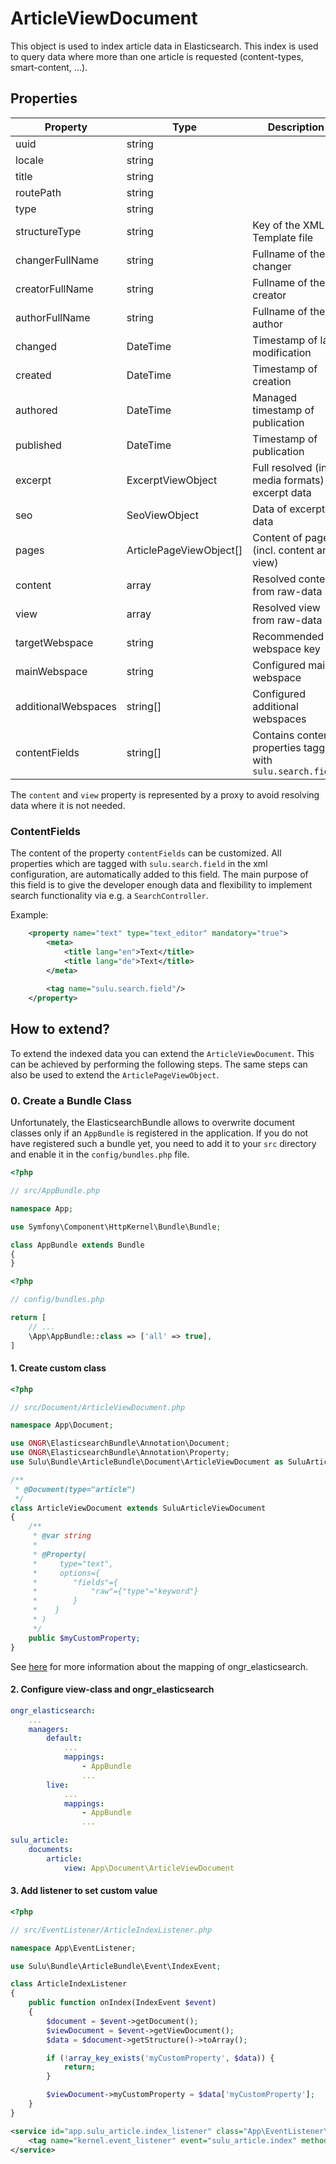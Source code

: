 # ArticleViewDocument

This object is used to index article data in Elasticsearch. This index is used to query data where more than one article
is requested (content-types, smart-content, ...).

## Properties

| Property | Type | Description |
| --- | --- | --- |
| uuid | string |  |
| locale | string |  |
| title | string |  |
| routePath | string |  |
| type | string |  |
| structureType | string | Key of the XML Template file |
| changerFullName | string | Fullname of the changer |
| creatorFullName | string | Fullname of the creator |
| authorFullName | string | Fullname of the author |
| changed | DateTime | Timestamp of last modification |
| created | DateTime | Timestamp of creation |
| authored | DateTime | Managed timestamp of publication |
| published | DateTime | Timestamp of publication |
| excerpt | ExcerptViewObject | Full resolved (incl. media formats) of excerpt data |
| seo | SeoViewObject | Data of excerpt data |
| pages | ArticlePageViewObject[] | Content of pages (incl. content and view) |
| content | array | Resolved content from raw-data |
| view | array | Resolved view from raw-data |
| targetWebspace | string | Recommended webspace key |
| mainWebspace | string | Configured main webspace |
| additionalWebspaces | string[] | Configured additional webspaces |
| contentFields | string[] | Contains content properties tagged with `sulu.search.field` |

The `content` and `view` property is represented by a proxy to avoid resolving data where it is not needed.

### ContentFields

The content of the property `contentFields` can be customized. All properties which are tagged with
`sulu.search.field` in the xml configuration, are automatically added to this field. The main purpose of this field
is to give the developer enough data and flexibility to implement search functionality via e.g. a `SearchController`.

Example:
```xml
    <property name="text" type="text_editor" mandatory="true">
        <meta>
            <title lang="en">Text</title>
            <title lang="de">Text</title>
        </meta>
    
        <tag name="sulu.search.field"/>
    </property>
```

## How to extend?

To extend the indexed data you can extend the `ArticleViewDocument`. This can be achieved by performing the following
steps. The same steps can also be used to extend the `ArticlePageViewObject`.

### 0. Create a Bundle Class

Unfortunately, the ElasticsearchBundle allows to overwrite document classes only if an `AppBundle` is registered in the 
application. If you do not have registered such a bundle yet, you need to add it to your `src` directory and enable it
in the `config/bundles.php` file.

```php
<?php

// src/AppBundle.php

namespace App;

use Symfony\Component\HttpKernel\Bundle\Bundle;

class AppBundle extends Bundle
{
}
```

```php
<?php

// config/bundles.php

return [
    // ...
    \App\AppBundle::class => ['all' => true],
]
```

#### 1. Create custom class

```php
<?php

// src/Document/ArticleViewDocument.php

namespace App\Document;

use ONGR\ElasticsearchBundle\Annotation\Document;
use ONGR\ElasticsearchBundle\Annotation\Property;
use Sulu\Bundle\ArticleBundle\Document\ArticleViewDocument as SuluArticleViewDocument;

/**
 * @Document(type="article")
 */
class ArticleViewDocument extends SuluArticleViewDocument
{
    /**
     * @var string
     *
     * @Property(
     *     type="text",
     *     options={
     *        "fields"={
     *            "raw"={"type"="keyword"}
     *        }
     *    }
     * )
     */
    public $myCustomProperty;
}
```

See [here](http://docs.ongr.io/ElasticsearchBundle/mapping) for more information about the mapping of 
ongr_elasticsearch. 

#### 2. Configure view-class and ongr_elasticsearch

```yml
ongr_elasticsearch:
    ...
    managers:
        default:
            ...
            mappings:
                - AppBundle
                ...
        live:
            ...
            mappings:
                - AppBundle
                ...

sulu_article:
    documents:
        article:
            view: App\Document\ArticleViewDocument
```

#### 3. Add listener to set custom value

```php
<?php

// src/EventListener/ArticleIndexListener.php

namespace App\EventListener;

use Sulu\Bundle\ArticleBundle\Event\IndexEvent;

class ArticleIndexListener
{
    public function onIndex(IndexEvent $event)
    {
        $document = $event->getDocument();
        $viewDocument = $event->getViewDocument();
        $data = $document->getStructure()->toArray();

        if (!array_key_exists('myCustomProperty', $data)) {
            return;
        }

        $viewDocument->myCustomProperty = $data['myCustomProperty'];
    }
}
```

```xml
<service id="app.sulu_article.index_listener" class="App\EventListener\ArticleIndexListener">
    <tag name="kernel.event_listener" event="sulu_article.index" method="onIndex"/>
</service>
```
